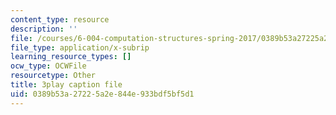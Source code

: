 ```yaml
---
content_type: resource
description: ''
file: /courses/6-004-computation-structures-spring-2017/0389b53a27225a2e844e933bdf5bf5d1_uUKJPnwlbRI.vtt
file_type: application/x-subrip
learning_resource_types: []
ocw_type: OCWFile
resourcetype: Other
title: 3play caption file
uid: 0389b53a-2722-5a2e-844e-933bdf5bf5d1
---
```

